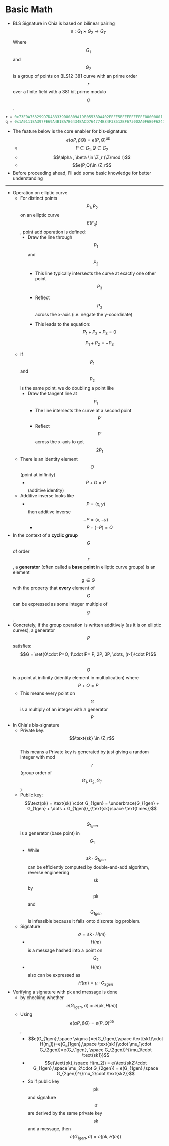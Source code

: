 # Basic Math

*   BLS Signature in Chia is based on bilinear pairing\
    &#x20;$$e: G_1 \times G_2 \rightarrow G_T$$

    Where $$G_1$$ and $$G_2$$ is a group of points on BLS12-381 curve with an prime order $$r$$ over a finite field with a 381 bit prime modulo $$q$$.

```python
r = 0x73EDA753299D7D483339D80809A1D80553BDA402FFFE5BFEFFFFFFFF00000001
q = 0x1A0111EA397FE69A4B1BA7B6434BACD764774B84F38512BF6730D2A0F6B0F6241EABFFFEB153FFFFB9FEFFFFFFFFAAAB
```

* The feature below is the core enabler for bls-signature:\
  $$e(\alpha P, \beta Q)=e(P,Q)^{ab}$$
  * $$P \in G_1, Q \in G_2$$
  * $$\alpha , \beta \in \Z_r (\Z\mod r)$$
  * $$e(P,Q)\in \Z_r$$
* Before proceeding ahead, I'll add some basic knowledge for better understanding

***

* Operation on elliptic curve
  * For distinct points $$P_1, P_2$$ on an elliptic curve $$E(F_q)$$, point add operation is defined:
    * Draw the line through $$P_1$$ and $$P_2$$
      * This line typically intersects the curve at exactly one other point $$P_3$$
      * Reflect $$P_3$$ across the x-axis (i.e. negate the y-coordinate)
      *   This leads to the equation:\
          $$P_1 + P_2 + P_3 = 0$$

          $$P_1 + P_2 = -P_3$$
  * If $$P_1$$ and $$P_2$$ is the same point, we do doubling a point like
    * Draw the tangent line at $$P_1$$
      * The line intersects the curve at a second point $$P'$$
      * Reflect $$P'$$ across the x-axis to get $$2P_1$$
  * There is an identity element $$O$$ (point at inifinity)
    * $$P + O = P$$ (additive identity)
  * Additive inverse looks like
    * $$P=(x,y)$$ then additive inverse $$-P = (x, -y)$$
      * $$P + (-P) = O$$
* In the context of a **cyclic group** $$G$$ of order $$r$$, a **generator** (often called a **base point** in elliptic curve groups) is an element $$g\in G$$ with the property that **every** element of $$G$$ can be expressed as some integer multiple of $$g$$.
* Concretely, if the group operation is written additively (as it is on elliptic curves), a generator $$P$$ satisfies:\
  $$G = \set{0\cdot P=O, 1\cdot P= P, 2P, 3P, \dots, (r-1)\cdot P}$$\
  $$O$$ is a point at inifinity (identity element in multiplication) where $$P + O = P$$
  * This means every point on $$G$$ is a multiply of an integer with a generator $$P$$
* In Chia's bls-signature
  * Private key: $$\text{sk} \in \Z_r$$\
    This means a Private key is generated by just giving a random integer with mod $$r$$ (group order of $$G_1, G_2, G_T$$)
  * Public key: $$\text{pk} = \text{sk} \cdot G_{1gen} = \underbrace{G_{1gen} + G_{1gen} + \dots + G_{1gen}}_{\text{sk}\space \text{times}}$$\
    $$G_{1gen}$$ is a generator (base point) in $$G_1$$
    * While $$sk \cdot G_{1gen}$$ can be efficiently computed by double-and-add algorithm, reverse engineering $$\text{sk}$$ by $$\text{pk}$$ and $$G_{1gen}$$ is infeasible because it falls onto discrete log problem.
  * Signature $$\sigma = \text{sk} \cdot H(m)$$
    * $$H(m)$$ is a message hashed into a point on $$G_2$$
    * $$H(m)$$ also can be expressed as $$H(m) = \mu\cdot G_{2gen}$$
* Verifying a signature with pk and message is done
  * &#x20;by checking whether $$e(G_{1gen}, \sigma)  =e(\text{pk}, H(m))$$
  * Using $$e(\alpha P, \beta Q)=e(P,Q)^{ab}$$,
    * $$e(G_{1gen},\space  \sigma )=e(G_{1gen},\space  \text{sk1}\cdot H(m_1))=e(G_{1gen},\space \text{sk1}\cdot \mu_1\cdot G_{2gen})=e(G_{1gen}, \space G_{2gen})^{\mu_1\cdot \text{sk1}}$$
    * $$e(\text{pk},\space H(m_2)) = e(\text{sk2}\cdot G_{1gen},\space \mu_2\cdot G_{2gen}) = e(G_{1gen},\space G_{2gen})^{\mu_2\cdot \text{sk2}}$$
    * So if public key $$\text{pk}$$ and signature $$\sigma$$ are derived by the same private key $$\text{sk}$$ and a message, then\
      $$e(G_{1gen}, \sigma)  =e(\text{pk}, H(m))$$



